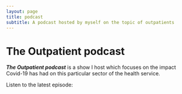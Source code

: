 ```yaml
---
layout: page
title: podcast
subtitle: A podcast hosted by myself on the topic of outpatients
---
```


# The Outpatient podcast

**_The Outpatient podcast_** is a show I host which focuses on the impact Covid-19 has had on this particular sector of the health service.

Listen to the latest episode:

